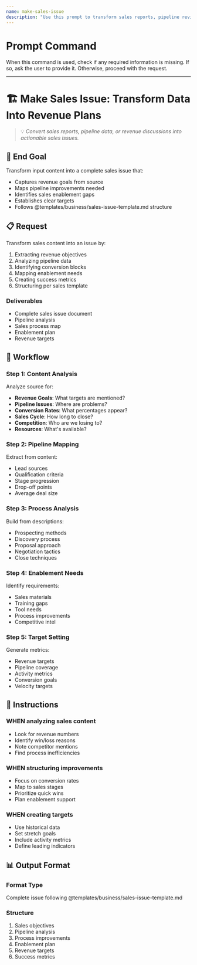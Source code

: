 ```yaml
---
name: make-sales-issue
description: "Use this prompt to transform sales reports, pipeline reviews, or revenue discussions into structured sales issues."
---
```

# Prompt Command

When this command is used, check if any required information is missing. If so, ask the user to provide it. Otherwise, proceed with the request.

---


# 🏗️ Make Sales Issue: Transform Data Into Revenue Plans
> 💡 *Convert sales reports, pipeline data, or revenue discussions into actionable sales issues.*

## 🎯 End Goal
Transform input content into a complete sales issue that:
- Captures revenue goals from source
- Maps pipeline improvements needed
- Identifies sales enablement gaps
- Establishes clear targets
- Follows @templates/business/sales-issue-template.md structure

## 📋 Request
Transform sales content into an issue by:
1. Extracting revenue objectives
2. Analyzing pipeline data
3. Identifying conversion blocks
4. Mapping enablement needs
5. Creating success metrics
6. Structuring per sales template

### Deliverables
- Complete sales issue document
- Pipeline analysis
- Sales process map
- Enablement plan
- Revenue targets

## 🔄 Workflow

### Step 1: Content Analysis
Analyze source for:
- **Revenue Goals**: What targets are mentioned?
- **Pipeline Issues**: Where are problems?
- **Conversion Rates**: What percentages appear?
- **Sales Cycle**: How long to close?
- **Competition**: Who are we losing to?
- **Resources**: What's available?

### Step 2: Pipeline Mapping
Extract from content:
- Lead sources
- Qualification criteria
- Stage progression
- Drop-off points
- Average deal size

### Step 3: Process Analysis
Build from descriptions:
- Prospecting methods
- Discovery process
- Proposal approach
- Negotiation tactics
- Close techniques

### Step 4: Enablement Needs
Identify requirements:
- Sales materials
- Training gaps
- Tool needs
- Process improvements
- Competitive intel

### Step 5: Target Setting
Generate metrics:
- Revenue targets
- Pipeline coverage
- Activity metrics
- Conversion goals
- Velocity targets

## 📏 Instructions

### WHEN analyzing sales content
- Look for revenue numbers
- Identify win/loss reasons
- Note competitor mentions
- Find process inefficiencies

### WHEN structuring improvements
- Focus on conversion rates
- Map to sales stages
- Prioritize quick wins
- Plan enablement support

### WHEN creating targets
- Use historical data
- Set stretch goals
- Include activity metrics
- Define leading indicators

## 📊 Output Format

### Format Type
Complete issue following @templates/business/sales-issue-template.md

### Structure
1. Sales objectives
2. Pipeline analysis
3. Process improvements
4. Enablement plan
5. Revenue targets
6. Success metrics
